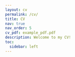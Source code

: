 ```yaml
---
layout: cv
permalink: /cv/
title: CV
nav: true
nav_order: 5
cv_pdf: example_pdf.pdf
description: Welcome to my CV!
toc:
  sidebar: left
---
```

